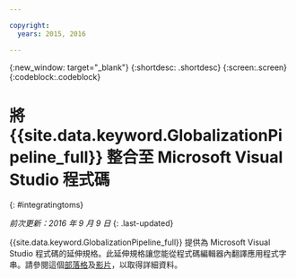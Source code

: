 ```yaml
---

copyright:
  years: 2015, 2016

---
```


{:new_window: target="_blank"}
{:shortdesc: .shortdesc}
{:screen:.screen}
{:codeblock:.codeblock}

# 將 {{site.data.keyword.GlobalizationPipeline_full}} 整合至 Microsoft Visual Studio 程式碼
{: #integratingtoms}

*前次更新：2016 年 9 月 9 日*
{: .last-updated}

{{site.data.keyword.GlobalizationPipeline_full}} 提供為 Microsoft Visual Studio 程式碼的延伸規格。此延伸規格讓您能從程式碼編輯器內翻譯應用程式字串。請參閱這個[部落格](https://developer.ibm.com/bluemix/2016/08/31/ibm-globalization-pipeline-and-microsoft-visual-studio-code/)及[影片](https://www.youtube.com/watch?v=fUfmnx2KqyU)，以取得詳細資料。
